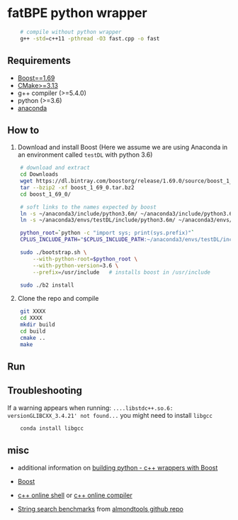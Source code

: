 # fatBPE python wrapper

```bash
    # compile without python wrapper
    g++ -std=c++11 -pthread -O3 fast.cpp -o fast
```

## Requirements

-   [Boost==1.69](http://www.boost.org/)
-   [CMake>=3.13](https://cmake.org/download/)
-   g++ compiler (>=5.4.0)
-   python (>=3.6)
-   [anaconda](https://www.continuum.io/downloads)

## How to

1. Download and install Boost
   (Here we assume we are using Anaconda in an environment called `testDL` with python 3.6)

```bash
    # download and extract
    cd Downloads
    wget https://dl.bintray.com/boostorg/release/1.69.0/source/boost_1_69_0.tar.bz2
    tar --bzip2 -xf boost_1_69_0.tar.bz2
    cd boost_1_69_0/

    # soft links to the names expected by boost
    ln -s ~/anaconda3/include/python3.6m/ ~/anaconda3/include/python3.6/
    ln -s ~/anaconda3/envs/testDL/include/python3.6m/ ~/anaconda3/envs/testDL/include/python3.6/

    python_root=`python -c "import sys; print(sys.prefix)"`
    CPLUS_INCLUDE_PATH="$CPLUS_INCLUDE_PATH:~/anaconda3/envs/testDL/include/python3.6"

    sudo ./bootstrap.sh \
        --with-python-root=$python_root \
        --with-python-version=3.6 \
        --prefix=/usr/include   # installs boost in /usr/include

    sudo ./b2 install
```

2. Clone the repo and compile

```bash
    git XXXX
    cd XXXX
    mkdir build
    cd build
    cmake ..
    make
```

## Run

## Troubleshooting

If a warning appears when running: `....libstdc++.so.6: versionGLIBCXX_3.4.21' not found...` you might need to install `libgcc`

```bash
    conda install libgcc
```

## misc

-   additional information on
    [building python - c++ wrappers with Boost](https://www.preney.ca/paul/archives/107)

-   [Boost](http://www.boost.org/users/history/version_1_64_0.html)

-   [c++ online shell](http://cpp.sh/) or [c++ online compiler](https://rextester.com/l/cpp_online_compiler_gcc)

-   [String search benchmarks](https://almondtools.github.io/stringbench/chart.html#latest)
    from [almondtools github repo](https://github.com/almondtools/stringbench)
